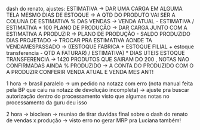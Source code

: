dash do renato, ajustes:
ESTIMATIVA -> DAR UMA CARGA EM ALGUMA TELA MESMO
DIAS DE ESTOQUE -> A QTD DO PRODUTO VAI SER A COLUNA DE ESTIMATIVA
% DAS VENDAS -> VENDA ATUAL - ESTIMATIVA / ESTIMATIVA * 100
PLANO DE PRODUÇÃO -> DAR CARGA JUNTO COM A ESTIMATIVA
A PRODUZIR -> PLANO DE PRODUÇÃO - SALDO PRODUZIDO
DIAS PROJETADO -> TROCAR PRA ESTIMATIVA AONDE TA VENDAMESPASSADO
               -> ((ESTOQUE FABRICA + ESTOQUE FILIAL + estoque transferencia - QTD A FATURAR) / ESTIMATIVA) * DIAS UTEIS
ESTOQUE TRANSFERENCIA -> 1420 PRODUTOS QUE SAIRAM DO 200 , NOTAS NAO CONFIRMADAS AINDA
% PRODUZIDO -> A CONTA DO PRODUZIDO COM O A PRODUZIR
CONFERIR VENDA ATUAL E VENDA MES ANT!


1 hora → brasil paralelo → um pedido na notazz com erro (nota manual feita pela BP que caiu na notazz de devolução incompleta) 
→ ajuste pra buscar autorização dentro do processamento visto que algumas notas no processamento da guru deu isso

2 hora → bioclean → reuniao de tirar duvidas final sobre o dash do renato de vendas x produção
→ visto erro no gerar MRP pra Luciana também!